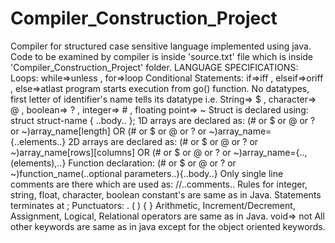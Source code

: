 # Compiler_Construction_Project
Compiler for structured case sensitive language implemented using java.
Code to be examined by compiler is inside 'source.txt' file which is inside 'Compiler_Construction_Project' folder.
LANGUAGE SPECIFICATIONS:
Loops: while=>unless , for=>loop
Conditional Statements: if=>iff , elseif=>oriff , else=>atlast
program starts execution from go() function.
No datatypes, first letter of identifier's name tells its datatype i.e. String=> $ , character=> @ , boolean=> ? , integer=> # , floating point=> ~
Struct is declared using: struct struct-name { ..body.. };
1D arrays are declared as: (# or $ or @ or ? or ~)array_name[length] OR (# or $ or @ or ? or ~)array_name={..elements..}
2D arrays are declared as: (# or $ or @ or ? or ~)array_name[rows][columns] OR (# or $ or @ or ? or ~)array_name={..,(elements),..}
Function declaration: (# or $ or @ or ? or ~)function_name(..optional parameters..){..body..}
Only single line comments are there which are used as: //..comments..
Rules for integer, string, float, character, boolean constant's are same as in Java.
Statements terminates at ;
Punctuators: .  (  ) { }
Arithmetic, Increment/Decrement, Assignment, Logical, Relational operators are same as in Java.
void=> not
All other keywords are same as in java except for the object oriented keywords.
